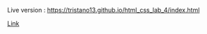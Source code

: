 Live version : https://tristano13.github.io/html_css_lab_4/index.html

[Link](https://tristano13.github.io/html_css_lab_4/index.html)

